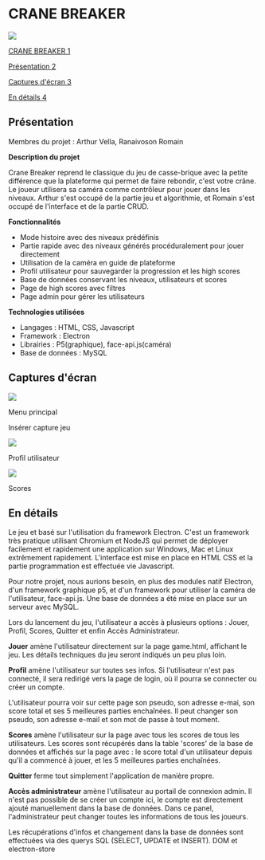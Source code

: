 # CRANE BREAKER

![](RackMultipart20210523-4-1xrbr7g_html_652ccc4c1612552e.png)

[CRANE BREAKER 1](#_Toc1876050531)

[Présentation 2](#_Toc1300964936)

[Captures d&#39;écran 3](#_Toc560917383)

[En détails 4](#_Toc2078486221)

## Présentation

Membres du projet : Arthur Vella, Ranaivoson Romain

**Description du projet**

Crane Breaker reprend le classique du jeu de casse-brique avec la petite différence que la plateforme qui permet de faire rebondir, c&#39;est votre crâne. Le joueur utilisera sa caméra comme contrôleur pour jouer dans les niveaux. Arthur s&#39;est occupé de la partie jeu et algorithmie, et Romain s&#39;est occupé de l&#39;interface et de la partie CRUD.

**Fonctionnalités**

- Mode histoire avec des niveaux prédéfinis
- Partie rapide avec des niveaux générés procéduralement pour jouer directement
- Utilisation de la caméra en guide de plateforme
- Profil utilisateur pour sauvegarder la progression et les high scores
- Base de données conservant les niveaux, utilisateurs et scores
- Page de high scores avec filtres
- Page admin pour gérer les utilisateurs

**Technologies utilisées**

- Langages : HTML, CSS, Javascript
- Framework : Electron
- Librairies : P5(graphique), face-api.js(caméra)
- Base de données : MySQL

## Captures d&#39;écran

![](RackMultipart20210523-4-1xrbr7g_html_d0c7765e91b1a156.png)

Menu principal

Insérer capture jeu

![](RackMultipart20210523-4-1xrbr7g_html_b681e6913345eef1.png)

Profil utilisateur

![](RackMultipart20210523-4-1xrbr7g_html_2771b852bde26515.png)

Scores

##


##


##


##


##


##


##


##


##


## En détails

Le jeu et basé sur l&#39;utilisation du framework Electron. C&#39;est un framework très pratique utilisant Chromium et NodeJS qui permet de déployer facilement et rapidement une application sur Windows, Mac et Linux extrêmement rapidement. L&#39;interface est mise en place en HTML CSS et la partie programmation est effectuée vie Javascript.

Pour notre projet, nous aurions besoin, en plus des modules natif Electron, d&#39;un framework graphique p5, et d&#39;un framework pour utiliser la caméra de l&#39;utilisateur, face-api.js. Une base de données a été mise en place sur un serveur avec MySQL.

Lors du lancement du jeu, l&#39;utilisateur a accès à plusieurs options : Jouer, Profil, Scores, Quitter et enfin Accès Administrateur.

**Jouer** amène l&#39;utilisateur directement sur la page game.html, affichant le jeu. Les détails techniques du jeu seront indiqués un peu plus loin.

**Profil** amène l&#39;utilisateur sur toutes ses infos. Si l&#39;utilisateur n&#39;est pas connecté, il sera redirigé vers la page de login, où il pourra se connecter ou créer un compte.

L&#39;utilisateur pourra voir sur cette page son pseudo, son adresse e-mai, son score total et ses 5 meilleures parties enchaînées. Il peut changer son pseudo, son adresse e-mail et son mot de passe à tout moment.

**Scores** amène l&#39;utilisateur sur la page avec tous les scores de tous les utilisateurs. Les scores sont récupérés dans la table &#39;scores&#39; de la base de données et affichés sur la page avec : le score total d&#39;un utilisateur depuis qu&#39;il a commencé à jouer, et les 5 meilleures parties enchaînées.

**Quitter** ferme tout simplement l&#39;application de manière propre.

**Accès administrateur** amène l&#39;utilisateur au portail de connexion admin. Il n&#39;est pas possible de se créer un compte ici, le compte est directement ajouté manuellement dans la base de données. Dans ce panel, l&#39;administrateur peut changer toutes les informations de tous les joueurs.

Les récupérations d&#39;infos et changement dans la base de données sont effectuées via des querys SQL (SELECT, UPDATE et INSERT). DOM et electron-store
